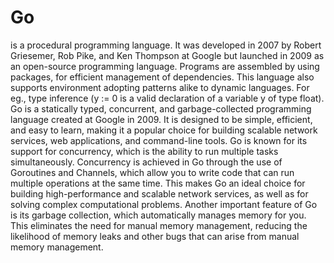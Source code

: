 # Go
is a procedural programming language. It was developed in 2007 by Robert Griesemer, Rob Pike, and Ken Thompson at Google but launched in 2009 as an open-source programming language. Programs are assembled by using packages, for efficient management of dependencies. This language also supports environment adopting patterns alike to dynamic languages. For eg., type inference (y := 0 is a valid declaration of a variable y of type float).
Go is a statically typed, concurrent, and garbage-collected programming language created at Google in 2009. It is designed to be simple, efficient, and easy to learn, making it a popular choice for building scalable network services, web applications, and command-line tools.
Go is known for its support for concurrency, which is the ability to run multiple tasks simultaneously. Concurrency is achieved in Go through the use of Goroutines and Channels, which allow you to write code that can run multiple operations at the same time. This makes Go an ideal choice for building high-performance and scalable network services, as well as for solving complex computational problems.
Another important feature of Go is its garbage collection, which automatically manages memory for you. This eliminates the need for manual memory management, reducing the likelihood of memory leaks and other bugs that can arise from manual memory management.

